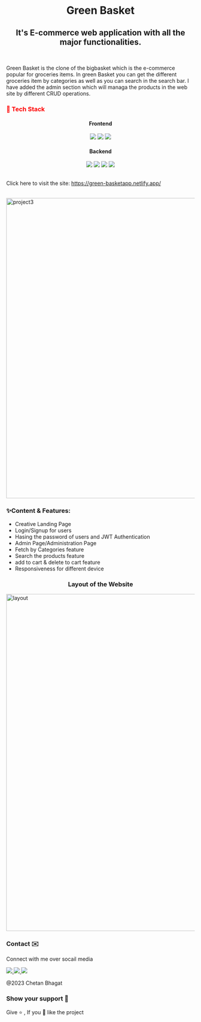 <h1 align="center"> Green Basket </h1>
<h2 align="center">It's E-commerce web application with all the major functionalities. </h2>
<br>
<p>Green Basket is the clone of the bigbasket which is the e-commerce popular for groceries items. In green Basket you can get the different groceries item by categories as well as you can search in the search bar. I have added the admin section which will managa the products in the web site by different CRUD operations.
</p>
<h3 style="color: red">📍 Tech Stack</h3>
<h4 align="center">Frontend</h4>
<div display:"flex" align="center">
<img src="https://camo.githubusercontent.com/d63d473e728e20a286d22bb2226a7bf45a2b9ac6c72c59c0e61e9730bfe4168c/68747470733a2f2f696d672e736869656c64732e696f2f62616467652f48544d4c352d4533344632363f7374796c653d666f722d7468652d6261646765266c6f676f3d68746d6c35266c6f676f436f6c6f723d7768697465">
<img src="https://camo.githubusercontent.com/3a0f693cfa032ea4404e8e02d485599bd0d192282b921026e89d271aaa3d7565/68747470733a2f2f696d672e736869656c64732e696f2f62616467652f435353332d3135373242363f7374796c653d666f722d7468652d6261646765266c6f676f3d63737333266c6f676f436f6c6f723d7768697465">
<img src="https://camo.githubusercontent.com/93c855ae825c1757f3426f05a05f4949d3b786c5b22d0edb53143a9e8f8499f6/68747470733a2f2f696d672e736869656c64732e696f2f62616467652f4a6176615363726970742d3332333333303f7374796c653d666f722d7468652d6261646765266c6f676f3d6a617661736372697074266c6f676f436f6c6f723d463744463145">
</div>
<h4 align="center ">Backend</h4>
<div display:"flex" align="center">
<img src="https://camo.githubusercontent.com/a1eae878fdd3d1c1b687992ca74e5cac85f4b68e60a6efaa7bc8dc9883b71229/68747470733a2f2f696d672e736869656c64732e696f2f62616467652f4e6f64652e6a732d3333393933333f7374796c653d666f722d7468652d6261646765266c6f676f3d6e6f6465646f746a73266c6f676f436f6c6f723d7768697465">
<img src="https://camo.githubusercontent.com/7f73136d92799b19be179d1ed87b461120c35ed917c7d5ab59a7606209da7bd3/68747470733a2f2f696d672e736869656c64732e696f2f62616467652f457870726573732e6a732d3030303030303f7374796c653d666f722d7468652d6261646765266c6f676f3d65787072657373266c6f676f436f6c6f723d7768697465">
<img src="https://camo.githubusercontent.com/72e92f69f36703548704a9eeda2a9889c2756b5e08f01a9aec6e658c148d014e/68747470733a2f2f696d672e736869656c64732e696f2f62616467652f4d6f6e676f44422d3445413934423f7374796c653d666f722d7468652d6261646765266c6f676f3d6d6f6e676f6462266c6f676f436f6c6f723d7768697465">
<img src="https://camo.githubusercontent.com/92407fc26e09271d8137b8aaf1585b266f04046b96f1564dfe5a69f146e21301/68747470733a2f2f696d672e736869656c64732e696f2f62616467652f4a57542d3030303030303f7374796c653d666f722d7468652d6261646765266c6f676f3d4a534f4e253230776562253230746f6b656e73266c6f676f436f6c6f723d7768697465">
</div>
<br>
<p >Click here to visit the site: <a href="https://green-basketapp.netlify.app/">https://green-basketapp.netlify.app/</a></p>
<br>
<img align="center" width="800" heigth:"500"  alt="project3" src="https://user-images.githubusercontent.com/113410376/214221931-369db1d6-716f-4304-8ddc-a41f33875b35.png">

<br>
<h3>✨Content & Features: </h3>
<ul>
  <li> Creative Landing Page </li>
  <li> Login/Signup for users </li>
  <li> Hasing the password of users and JWT Authentication</li>
  <li> Admin Page/Administration Page </li>
  <li>Fetch by Categories feature</li>
  <li>Search the products feature</li>
  <li> add to cart & delete to cart feature </li>
  <li> Responsiveness for different device</li>
</ul> 
<h3 align="center"> Layout of the Website</h3>
<img width="898" alt="layout" src="https://user-images.githubusercontent.com/113410376/214280786-77c1bafb-5b53-4fe6-b403-421b29660cc1.png">
<br>
<h3>Contact ✉️</h3>
<p> Connect with me over socail media </p>
<div display:"flex">
<a href="https://www.linkedin.com/in/chetan-bhagat-5002081ba/"=> <img src="https://camo.githubusercontent.com/a80d00f23720d0bc9f55481cfcd77ab79e141606829cf16ec43f8cacc7741e46/68747470733a2f2f696d672e736869656c64732e696f2f62616467652f4c696e6b6564496e2d3030373742353f7374796c653d666f722d7468652d6261646765266c6f676f3d6c696e6b6564696e266c6f676f436f6c6f723d7768697465"> </a>
<a href="https://github.com/Chetan-bhagat"=> <img src="https://camo.githubusercontent.com/fbc3df79ffe1a99e482b154b29262ecbb10d6ee4ed22faa82683aa653d72c4e1/68747470733a2f2f696d672e736869656c64732e696f2f62616467652f4769744875622d3130303030303f7374796c653d666f722d7468652d6261646765266c6f676f3d676974687562266c6f676f436f6c6f723d7768697465"> </a>
 <a href="https://chetan-potfolio.netlify.app/"=> <img src="https://camo.githubusercontent.com/56e6045a9403c591ff7c6a997edcd1566597519fa8b8e1129b4919bf10b5c2bd/68747470733a2f2f696d672e736869656c64732e696f2f62616467652f506f7274666f6c696f2d3138413330333f7374796c653d666f722d7468652d6261646765266c6f676f3d696f6e6963266c6f676f436f6c6f723d7768697465"> </a>
  </div>
 <p> @2023 Chetan Bhagat </p>
 <h3> Show your support 🙌</h3>
 <p> Give ⭐ , If you 🫶 like the project</P>
 
 


